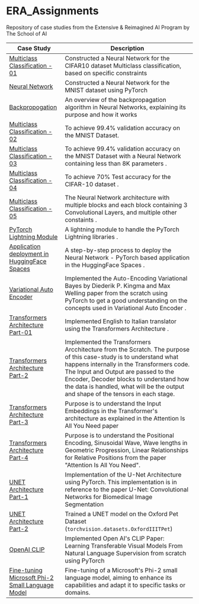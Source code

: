 # ERA_Assignments
Repository of case studies from the Extensive &amp; Reimagined AI Program by The School of AI

| Case Study | Description |
|------------|-------------|
| [Multiclass Classification - 01](https://github.com/bala1802/ERA/tree/main/Session-9) | Constructed a Neural Network for the CIFAR10 dataset Multiclass classification, based on specific constraints |
| [Neural Network](https://github.com/bala1802/ERA/tree/main/Session-5) | Constructed a Neural Network for the MNIST dataset using PyTorch |
| [Backpropogation](https://github.com/bala1802/ERA/tree/main/Session-6/Part-1) | An overview of the backpropagation algorithm in Neural Networks, explaining its purpose and how it works |
| [Multiclass Classification - 02](https://github.com/bala1802/ERA/tree/main/Session-6/Part-2) | To achieve 99.4% validation accuracy on the MNIST Dataset. |
| [Multiclass Classification - 03](https://github.com/bala1802/ERA/tree/main/Session-7) | To achieve 99.4% validation accuracy on the MNIST Dataset with a Neural Network containing less than 8K parameters . |
| [Multiclass Classification - 04](https://github.com/bala1802/ERA/tree/main/Session-8) | To achieve 70% Test accuracy for the CIFAR-10 dataset  . |
| [Multiclass Classification - 05](https://github.com/bala1802/ERA/tree/main/Session-9) | The Neural Network architecture with multiple blocks and each block containing 3 Convolutional Layers, and multiple other constaints  . |
| [PyTorch Lightning Module](https://github.com/bala1802/lightning_module) | A lightning module to handle the PyTorch Lightning libraries  . |
| [Application deployment in HuggingFace Spaces](https://github.com/bala1802/ERA-Session-12) | A step-by-step process to deploy the Neural Network - PyTorch based application in the HuggingFace Spaces  . |
| [Variational Auto Encoder](https://github.com/bala1802/Variational_Auto_Encoder) | Implemented the Auto-Encoding Variational Bayes by Diederik P. Kingma and Max Welling paper from the scratch using PyTorch to get a good understanding on the concepts used in Variational Auto Encoder  . |
| [Transformers Architecture Part-01](https://github.com/bala1802/ERA-Session-15) | Implemented English to Italian translator using the Transformers Architecture  . |
| [Transformers Architecture Part-2](https://github.com/bala1802/Neural-Networks-and-Deep-Learning/blob/master/Transformers/Experiment01/README.md) | Implemented the Transformers Arcchitecture from the Scratch. The purpose of this case-study is to understand what happens internally in the Transformers code. The Input and Output are passed to the Encoder, Decoder blocks to understand how the data is handled, what will be the output and shape of the tensors in each stage. |
| [Transformers Architecture Part-3](https://github.com/bala1802/Neural-Networks-and-Deep-Learning/blob/master/Transformers/Experiment02/Understanding%20Input%20Embedding%20Layer.ipynb) | Purpose is to understand the Input Embeddings in the Transformer's architecture as explained in the Attention Is All You Need paper |
| [Transformers Architecture Part-4](https://github.com/bala1802/Neural-Networks-and-Deep-Learning/blob/master/Transformers/Experiment02/Understanding%20Positional%20Encoding%20Layer.ipynb) | Purpose is to understand the Positional Encoding, Sinusoidal Wave, Wave lengths in Geometric Progression, Linear Relationships for Relative Positions from the paper "Attention Is All You Need".  |
| [UNET Architecture Part-1](https://github.com/bala1802/UNET) | Implementation of the U-Net Architecture using PyTorch. This implementation is in reference to the paper U-Net: Convolutional Networks for Biomedical Image Segmentation   |
| [UNET Architecture Part-2](https://github.com/bala1802/UNET_OxfordPetData) | Trained a UNET model on the Oxford Pet Dataset (`torchvision.datasets.OxfordIIITPet`) |
| [OpenAI CLIP](https://github.com/bala1802/OpenAI_CLIP/tree/main) | Implemented Open AI's CLIP Paper: Learning Transferable Visual Models From Natural Language Supervision from scratch using PyTorch   |
| [Fine-tuning Microsoft Phi-2 Small Language Model](https://github.com/bala1802/Phi2) | Fine-tuning of a Microsoft's Phi-2 small language model, aiming to enhance its capabilities and adapt it to specific tasks or domains.   |
